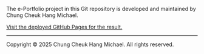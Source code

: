The e-Portfolio project in this Git repository is developed and maintained by Chung Cheuk Hang Michael.

[Visit the deployed GitHub Pages for the result.](https://blackr1234.github.io/e2-next/)

---

Copyright © 2025 Chung Cheuk Hang Michael. All rights reserved.
